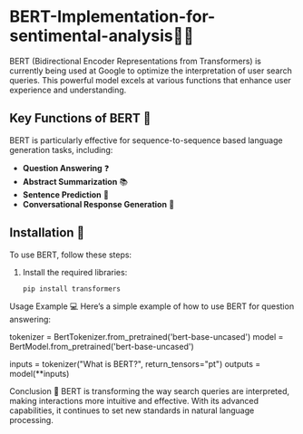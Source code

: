 # BERT-Implementation-for-sentimental-analysis🧠✨

BERT (Bidirectional Encoder Representations from Transformers) is currently being used at Google to optimize the interpretation of user search queries. This powerful model excels at various functions that enhance user experience and understanding. 

## Key Functions of BERT 🚀

BERT is particularly effective for sequence-to-sequence based language generation tasks, including:

- **Question Answering** ❓
- **Abstract Summarization** 📚
- **Sentence Prediction** 📝
- **Conversational Response Generation** 💬

## Installation 🔧

To use BERT, follow these steps:

1. Install the required libraries:
   ```bash
   pip install transformers

Usage Example 💻
Here’s a simple example of how to use BERT for question answering:

tokenizer = BertTokenizer.from_pretrained('bert-base-uncased')
model = BertModel.from_pretrained('bert-base-uncased')

inputs = tokenizer("What is BERT?", return_tensors="pt")
outputs = model(**inputs)


Conclusion 🎉
BERT is transforming the way search queries are interpreted, making interactions more intuitive and effective. With its advanced capabilities, it continues to set new standards in natural language processing.
